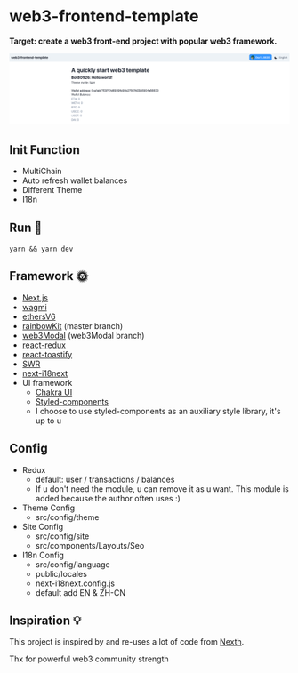 # web3-frontend-template
**Target: create a web3 front-end project with popular web3 framework.**

![title-img](src/assets/template.png)

## Init Function
- MultiChain 
- Auto refresh wallet balances
- Different Theme 
- I18n

## Run 🏃
```
yarn && yarn dev
```

## Framework 🌞
- [Next.js](https://nextjs.org/docs)
- [wagmi](https://wagmi.sh/)
- [ethersV6](https://docs.ethers.org/v6/)
- [rainbowKit](https://www.rainbowkit.com/docs/introduction) (master branch)
- [web3Modal](https://web3modal.com/) (web3Modal branch)
- [react-redux](https://www.npmjs.com/package/react-redux)
- [react-toastify](https://www.npmjs.com/package/react-toastify)
- [SWR](https://swr.bootcss.com/)
- [next-i18next](https://github.com/i18next/next-i18next)
- UI framework
  - [Chakra UI](https://chakra-ui.com/)
  - [Styled-components](https://styled-components.com/)
  - I choose to use styled-components as an auxiliary style library, it's up to u

## Config
- Redux
  - default: user / transactions / balances
  - If u don't need the module, u can remove it as u want. This module is added because the author often uses :)
- Theme Config
  - src/config/theme
- Site Config
  - src/config/site
  - src/components/Layouts/Seo
- I18n Config
  - src/config/language
  - public/locales
  - next-i18next.config.js
  - default add EN & ZH-CN


## Inspiration 💡

  This project is inspired by and re-uses a lot of code from [Nexth](https://github.com/wslyvh/nexth/).
  
  Thx for powerful web3 community strength

